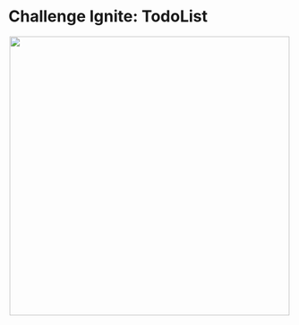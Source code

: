 # Challenge Ignite: TodoList

<div align="center">
  <img width="500" src="https://user-images.githubusercontent.com/86172286/219900404-93db9eaf-3020-4b0f-bfa4-bd23a5865161.gif">
</div>
